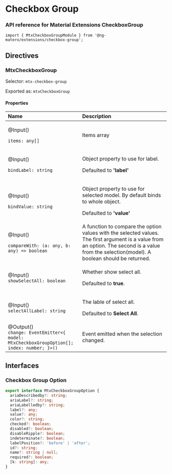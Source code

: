 # Checkbox Group

### API reference for Material Extensions CheckboxGroup

`import { MtxCheckboxGroupModule } from '@ng-matero/extensions/checkbox-group';`

## Directives

### MtxCheckboxGroup

Selector: `mtx-checkbox-group`

Exported as: `mtxCheckboxGroup`

#### **Properties**

<table>
  <thead>
    <tr>
      <th style="text-align:left"><b>Name</b>
      </th>
      <th style="text-align:left">Description</th>
    </tr>
  </thead>
  <tbody>
    <tr>
      <td style="text-align:left">
        <p>@Input()</p>
        <p><code>items: any[]</code>
        </p>
      </td>
      <td style="text-align:left">Items array</td>
    </tr>
    <tr>
      <td style="text-align:left">
        <p>@Input()</p>
        <p><code>bindLabel: string</code>
        </p>
      </td>
      <td style="text-align:left">
        <p>Object property to use for label.</p>
        <p>Defaulted to <b>&apos;label&apos;</b>
        </p>
      </td>
    </tr>
    <tr>
      <td style="text-align:left">
        <p>@Input()</p>
        <p><code>bindValue: string</code>
        </p>
      </td>
      <td style="text-align:left">
        <p>Object property to use for selected model. By default binds to whole object.</p>
        <p>Defaulted to <b>&apos;value&apos;</b>
        </p>
      </td>
    </tr>
    <tr>
      <td style="text-align:left">
        <p>@Input()</p>
        <p><code>compareWith: (a: any, b: any) =&gt; boolean</code>
        </p>
      </td>
      <td style="text-align:left">A function to compare the option values with the selected values. The
        first argument is a value from an option. The second is a value from the
        selection(model). A boolean should be returned.</td>
    </tr>
    <tr>
      <td style="text-align:left">@Input()
        <br /><code>showSelectAll: boolean</code>
      </td>
      <td style="text-align:left">
        <p>Whether show select all.</p>
        <p>Defaulted to <b>true</b>.</p>
      </td>
    </tr>
    <tr>
      <td style="text-align:left">@Input()
        <br /><code>selectAllLabel: string</code>
      </td>
      <td style="text-align:left">
        <p>The lable of select all.</p>
        <p>Defaulted to <b>Select All</b>.</p>
      </td>
    </tr>
    <tr>
      <td style="text-align:left">@Output()
        <br /><code>change: EventEmitter&lt;{ <br />model: MtxCheckboxGroupOption[]; <br />index: number; }&gt;()</code>
      </td>
      <td style="text-align:left">Event emitted when the selection changed.</td>
    </tr>
  </tbody>
</table>

## Interfaces

### Checkbox Group Option

```typescript
export interface MtxCheckboxGroupOption {
  ariaDescribedby?: string;
  ariaLabel?: string;
  ariaLabelledby?: string;
  label?: any;
  value?: any;
  color?: string;
  checked?: boolean;
  disabled?: boolean;
  disableRipple?: boolean;
  indeterminate?: boolean;
  labelPosition?: 'before' | 'after';
  id?: string;
  name?: string | null;
  required?: boolean;
  [k: string]: any;
}
```

